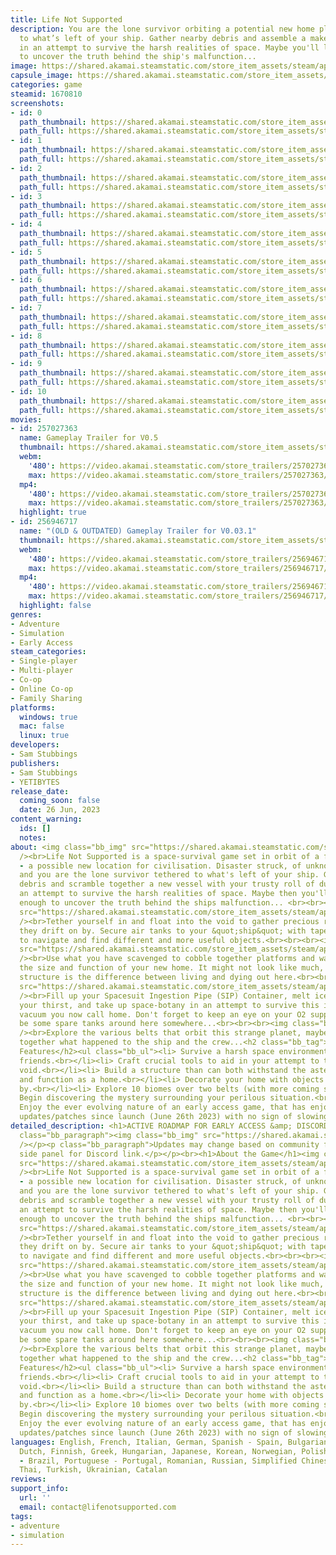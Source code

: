 ```yaml
---
title: Life Not Supported
description: You are the lone survivor orbiting a potential new home planet, tethered
  to what’s left of your ship. Gather nearby debris and assemble a make-shift vessel
  in an attempt to survive the harsh realities of space. Maybe you'll live long enough
  to uncover the truth behind the ship's malfunction...
image: https://shared.akamai.steamstatic.com/store_item_assets/steam/apps/1670810/header.jpg?t=1731587057
capsule_image: https://shared.akamai.steamstatic.com/store_item_assets/steam/apps/1670810/capsule_231x87.jpg?t=1731587057
categories: game
steamid: 1670810
screenshots:
- id: 0
  path_thumbnail: https://shared.akamai.steamstatic.com/store_item_assets/steam/apps/1670810/ss_5ad2b01c4522d724b3005f4c33134025248f4c33.600x338.jpg?t=1731587057
  path_full: https://shared.akamai.steamstatic.com/store_item_assets/steam/apps/1670810/ss_5ad2b01c4522d724b3005f4c33134025248f4c33.1920x1080.jpg?t=1731587057
- id: 1
  path_thumbnail: https://shared.akamai.steamstatic.com/store_item_assets/steam/apps/1670810/ss_c653abc9dd064689a4aa30567c4d6002dadeeb56.600x338.jpg?t=1731587057
  path_full: https://shared.akamai.steamstatic.com/store_item_assets/steam/apps/1670810/ss_c653abc9dd064689a4aa30567c4d6002dadeeb56.1920x1080.jpg?t=1731587057
- id: 2
  path_thumbnail: https://shared.akamai.steamstatic.com/store_item_assets/steam/apps/1670810/ss_b8c5d4fe175afc1b04190b40ff1c6c5b52d9454d.600x338.jpg?t=1731587057
  path_full: https://shared.akamai.steamstatic.com/store_item_assets/steam/apps/1670810/ss_b8c5d4fe175afc1b04190b40ff1c6c5b52d9454d.1920x1080.jpg?t=1731587057
- id: 3
  path_thumbnail: https://shared.akamai.steamstatic.com/store_item_assets/steam/apps/1670810/ss_87f6c5733ce10524188b3312a5fb88f4afc47a7c.600x338.jpg?t=1731587057
  path_full: https://shared.akamai.steamstatic.com/store_item_assets/steam/apps/1670810/ss_87f6c5733ce10524188b3312a5fb88f4afc47a7c.1920x1080.jpg?t=1731587057
- id: 4
  path_thumbnail: https://shared.akamai.steamstatic.com/store_item_assets/steam/apps/1670810/ss_3bbd724aa148496836f0b716baa1cbaa23c98e1a.600x338.jpg?t=1731587057
  path_full: https://shared.akamai.steamstatic.com/store_item_assets/steam/apps/1670810/ss_3bbd724aa148496836f0b716baa1cbaa23c98e1a.1920x1080.jpg?t=1731587057
- id: 5
  path_thumbnail: https://shared.akamai.steamstatic.com/store_item_assets/steam/apps/1670810/ss_438c4ab279444a8fd3e298a6f5a9c846df498327.600x338.jpg?t=1731587057
  path_full: https://shared.akamai.steamstatic.com/store_item_assets/steam/apps/1670810/ss_438c4ab279444a8fd3e298a6f5a9c846df498327.1920x1080.jpg?t=1731587057
- id: 6
  path_thumbnail: https://shared.akamai.steamstatic.com/store_item_assets/steam/apps/1670810/ss_390fcefa351a9380fc97292cbdaa41e8f0a8d44a.600x338.jpg?t=1731587057
  path_full: https://shared.akamai.steamstatic.com/store_item_assets/steam/apps/1670810/ss_390fcefa351a9380fc97292cbdaa41e8f0a8d44a.1920x1080.jpg?t=1731587057
- id: 7
  path_thumbnail: https://shared.akamai.steamstatic.com/store_item_assets/steam/apps/1670810/ss_be88506bc36d9819ceab1f7844f54350a405efd6.600x338.jpg?t=1731587057
  path_full: https://shared.akamai.steamstatic.com/store_item_assets/steam/apps/1670810/ss_be88506bc36d9819ceab1f7844f54350a405efd6.1920x1080.jpg?t=1731587057
- id: 8
  path_thumbnail: https://shared.akamai.steamstatic.com/store_item_assets/steam/apps/1670810/ss_6230c0e6ae51809826398bfb7c1f26fc3b03742b.600x338.jpg?t=1731587057
  path_full: https://shared.akamai.steamstatic.com/store_item_assets/steam/apps/1670810/ss_6230c0e6ae51809826398bfb7c1f26fc3b03742b.1920x1080.jpg?t=1731587057
- id: 9
  path_thumbnail: https://shared.akamai.steamstatic.com/store_item_assets/steam/apps/1670810/ss_2ca633bfa7516351b720f5f934dc993d12bbd68e.600x338.jpg?t=1731587057
  path_full: https://shared.akamai.steamstatic.com/store_item_assets/steam/apps/1670810/ss_2ca633bfa7516351b720f5f934dc993d12bbd68e.1920x1080.jpg?t=1731587057
- id: 10
  path_thumbnail: https://shared.akamai.steamstatic.com/store_item_assets/steam/apps/1670810/ss_33cc483658c1fe1b9b1955c331168d9cc46d6a60.600x338.jpg?t=1731587057
  path_full: https://shared.akamai.steamstatic.com/store_item_assets/steam/apps/1670810/ss_33cc483658c1fe1b9b1955c331168d9cc46d6a60.1920x1080.jpg?t=1731587057
movies:
- id: 257027363
  name: Gameplay Trailer for V0.5
  thumbnail: https://shared.akamai.steamstatic.com/store_item_assets/steam/apps/257027363/movie.293x165.jpg?t=1718357623
  webm:
    '480': https://video.akamai.steamstatic.com/store_trailers/257027363/movie480_vp9.webm?t=1718357623
    max: https://video.akamai.steamstatic.com/store_trailers/257027363/movie_max_vp9.webm?t=1718357623
  mp4:
    '480': https://video.akamai.steamstatic.com/store_trailers/257027363/movie480.mp4?t=1718357623
    max: https://video.akamai.steamstatic.com/store_trailers/257027363/movie_max.mp4?t=1718357623
  highlight: true
- id: 256946717
  name: "(OLD & OUTDATED) Gameplay Trailer for V0.03.1"
  thumbnail: https://shared.akamai.steamstatic.com/store_item_assets/steam/apps/256946717/movie.293x165.jpg?t=1717168616
  webm:
    '480': https://video.akamai.steamstatic.com/store_trailers/256946717/movie480_vp9.webm?t=1717168616
    max: https://video.akamai.steamstatic.com/store_trailers/256946717/movie_max_vp9.webm?t=1717168616
  mp4:
    '480': https://video.akamai.steamstatic.com/store_trailers/256946717/movie480.mp4?t=1717168616
    max: https://video.akamai.steamstatic.com/store_trailers/256946717/movie_max.mp4?t=1717168616
  highlight: false
genres:
- Adventure
- Simulation
- Early Access
steam_categories:
- Single-player
- Multi-player
- Co-op
- Online Co-op
- Family Sharing
platforms:
  windows: true
  mac: false
  linux: true
developers:
- Sam Stubbings
publishers:
- Sam Stubbings
- YETIBYTES
release_date:
  coming_soon: false
  date: 26 Jun, 2023
content_warning:
  ids: []
  notes:
about: <img class="bb_img" src="https://shared.akamai.steamstatic.com/store_item_assets/steam/apps/1670810/extras/whatis.png?t=1731587057"
  /><br>Life Not Supported is a space-survival game set in orbit of a far away planet
  - a possible new location for civilisation. Disaster struck, of unknown origin,
  and you are the lone survivor tethered to what's left of your ship. Gather nearby
  debris and scramble together a new vessel with your trusty roll of duct tape, in
  an attempt to survive the harsh realities of space. Maybe then you'll live long
  enough to uncover the truth behind the ships malfunction... <br><br><br><img class="bb_img"
  src="https://shared.akamai.steamstatic.com/store_item_assets/steam/apps/1670810/extras/new-Debris.png?t=1731587057"
  /><br>Tether yourself in and float into the void to gather precious resources as
  they drift on by. Secure air tanks to your &quot;ship&quot; with tape in an attempt
  to navigate and find different and more useful objects.<br><br><br><img class="bb_img"
  src="https://shared.akamai.steamstatic.com/store_item_assets/steam/apps/1670810/extras/new-build.png?t=1731587057"
  /><br>Use what you have scavenged to cobble together platforms and walls to improve
  the size and function of your new home. It might not look like much, but a solid
  structure is the difference between living and dying out here.<br><br><br><img class="bb_img"
  src="https://shared.akamai.steamstatic.com/store_item_assets/steam/apps/1670810/extras/new-survive.png?t=1731587057"
  /><br>Fill up your Spacesuit Ingestion Pipe (SIP) Container, melt ice to quench
  your thirst, and take up space-botany in an attempt to survive this inhospitable
  vacuum you now call home. Don't forget to keep an eye on your O2 supply, there should
  be some spare tanks around here somewhere...<br><br><br><img class="bb_img" src="https://shared.akamai.steamstatic.com/store_item_assets/steam/apps/1670810/extras/new-explore.png?t=1731587057"
  /><br>Explore the various belts that orbit this strange planet, maybe you can piece
  together what happened to the ship and the crew...<h2 class="bb_tag">List of Current
  Features</h2><ul class="bb_ul"><li> Survive a harsh space environment alone or with
  friends.<br></li><li> Craft crucial tools to aid in your attempt to take on the
  void.<br></li><li> Build a structure than can both withstand the asteroid showers
  and function as a home.<br></li><li> Decorate your home with objects you find floating
  by.<br></li><li> Explore 10 biomes over two belts (with more coming soon).<br></li><li>
  Begin discovering the mystery surrounding your perilous situation.<br></li><li>
  Enjoy the ever evolving nature of an early access game, that has enjoyed over 30
  updates/patches since launch (June 26th 2023) with no sign of slowing down!</li></ul>
detailed_description: <h1>ACTIVE ROADMAP FOR EARLY ACCESS &amp; DISCORD SERVER LINK</h1><p><p
  class="bb_paragraph"><img class="bb_img" src="https://shared.akamai.steamstatic.com/store_item_assets/steam/apps/1670810/extras/roadmap-oct.png?t=1731587057"
  /></p><p class="bb_paragraph">Updates may change based on community feedback. See
  side panel for Discord link.</p></p><br><h1>About the Game</h1><img class="bb_img"
  src="https://shared.akamai.steamstatic.com/store_item_assets/steam/apps/1670810/extras/whatis.png?t=1731587057"
  /><br>Life Not Supported is a space-survival game set in orbit of a far away planet
  - a possible new location for civilisation. Disaster struck, of unknown origin,
  and you are the lone survivor tethered to what's left of your ship. Gather nearby
  debris and scramble together a new vessel with your trusty roll of duct tape, in
  an attempt to survive the harsh realities of space. Maybe then you'll live long
  enough to uncover the truth behind the ships malfunction... <br><br><br><img class="bb_img"
  src="https://shared.akamai.steamstatic.com/store_item_assets/steam/apps/1670810/extras/new-Debris.png?t=1731587057"
  /><br>Tether yourself in and float into the void to gather precious resources as
  they drift on by. Secure air tanks to your &quot;ship&quot; with tape in an attempt
  to navigate and find different and more useful objects.<br><br><br><img class="bb_img"
  src="https://shared.akamai.steamstatic.com/store_item_assets/steam/apps/1670810/extras/new-build.png?t=1731587057"
  /><br>Use what you have scavenged to cobble together platforms and walls to improve
  the size and function of your new home. It might not look like much, but a solid
  structure is the difference between living and dying out here.<br><br><br><img class="bb_img"
  src="https://shared.akamai.steamstatic.com/store_item_assets/steam/apps/1670810/extras/new-survive.png?t=1731587057"
  /><br>Fill up your Spacesuit Ingestion Pipe (SIP) Container, melt ice to quench
  your thirst, and take up space-botany in an attempt to survive this inhospitable
  vacuum you now call home. Don't forget to keep an eye on your O2 supply, there should
  be some spare tanks around here somewhere...<br><br><br><img class="bb_img" src="https://shared.akamai.steamstatic.com/store_item_assets/steam/apps/1670810/extras/new-explore.png?t=1731587057"
  /><br>Explore the various belts that orbit this strange planet, maybe you can piece
  together what happened to the ship and the crew...<h2 class="bb_tag">List of Current
  Features</h2><ul class="bb_ul"><li> Survive a harsh space environment alone or with
  friends.<br></li><li> Craft crucial tools to aid in your attempt to take on the
  void.<br></li><li> Build a structure than can both withstand the asteroid showers
  and function as a home.<br></li><li> Decorate your home with objects you find floating
  by.<br></li><li> Explore 10 biomes over two belts (with more coming soon).<br></li><li>
  Begin discovering the mystery surrounding your perilous situation.<br></li><li>
  Enjoy the ever evolving nature of an early access game, that has enjoyed over 30
  updates/patches since launch (June 26th 2023) with no sign of slowing down!</li></ul>
languages: English, French, Italian, German, Spanish - Spain, Bulgarian, Czech, Danish,
  Dutch, Finnish, Greek, Hungarian, Japanese, Korean, Norwegian, Polish, Portuguese
  - Brazil, Portuguese - Portugal, Romanian, Russian, Simplified Chinese, Swedish,
  Thai, Turkish, Ukrainian, Catalan
reviews:
support_info:
  url: ''
  email: contact@lifenotsupported.com
tags:
- adventure
- simulation
---
```


